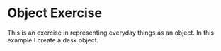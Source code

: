 # Object Exercise

This is an exercise in representing everyday things as an object. In this
example I create a desk object.

